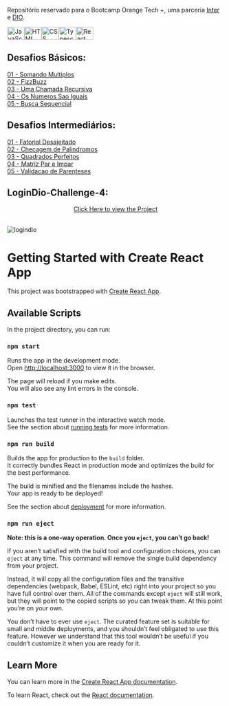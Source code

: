 Repositório reservado para o Bootcamp Orange Tech +, uma parceria [Inter](https://www.bancointer.com.br/) e [DIO](https://dio.me/).

<a href="https://github.com/stephenroque"><img align="center" alt="JavaScript" height="30" width="40" src="https://cdn.jsdelivr.net/gh/devicons/devicon/icons/javascript/javascript-original.svg"><img align="center" alt="HTML" height="30" width="40" src="https://cdn.jsdelivr.net/gh/devicons/devicon/icons/html5/html5-original.svg"><img align="center" alt="CSS" height="30" width="40" src="https://cdn.jsdelivr.net/gh/devicons/devicon/icons/css3/css3-original.svg"><img align="center" alt="Typescript" height="30" width="40" src="https://cdn.jsdelivr.net/gh/devicons/devicon/icons/typescript/typescript-original.svg"><img align="center" alt="React" height="30" width="40" src="https://cdn.jsdelivr.net/gh/devicons/devicon/icons/react/react-original.svg"></a>

## Desafios Básicos:

[01 - Somando Multiplos](https://github.com/Vidigal-code/Bootcamp-Orange-Tech/blob/master/Desafios%20Basicos/01%20-%20Somando%20Multiplos.js)<br />
[02 - FizzBuzz](https://github.com/Vidigal-code/Bootcamp-Orange-Tech/blob/master/Desafios%20Basicos/02%20-%20FizzBuzz.js)<br />
[03 - Uma Chamada Recursiva](https://github.com/Vidigal-code/Bootcamp-Orange-Tech/blob/master/Desafios%20Basicos/03%20-%20Uma%20Chamada%20Recursiva.js)<br />
[04 - Os Numeros Sao Iguais](https://github.com/Vidigal-code/Bootcamp-Orange-Tech/blob/master/Desafios%20Basicos/04%20-%20Os%20Numeros%20Sao%20Iguais.js)<br />
[05 - Busca Sequencial](https://github.com/Vidigal-code/Bootcamp-Orange-Tech/blob/master/Desafios%20Basicos/05%20-%20Busca%20Sequencial.js)<br />

## Desafios Intermediários:
[01 - Fatorial Desajeitado](https://github.com/Vidigal-code/Bootcamp-Orange-Tech/blob/master/Desafios%20Intermediarios/01%20-%20Fatorial%20Desajeitado.js)<br />
[02 - Checagem de Palindromos](https://github.com/Vidigal-code/Bootcamp-Orange-Tech/blob/master/Desafios%20Intermediarios/02%20-%20Checagem%20de%20Palindromos.js)<br />
[03 - Quadrados Perfeitos](https://github.com/Vidigal-code/Bootcamp-Orange-Tech/blob/master/Desafios%20Intermediarios/03%20-%20Quadrados%20Perfeitos.js)<br />
[04 - Matriz Par e Impar](https://github.com/Vidigal-code/Bootcamp-Orange-Tech/blob/master/Desafios%20Intermediarios/04%20-%20Matriz%20Par%20e%20Impar.js)<br />
[05 - Validacao de Parenteses](https://github.com/Vidigal-code/Bootcamp-Orange-Tech/blob/master/Desafios%20Intermediarios/05%20-%20Validacao%20de%20Parenteses.js)<br />

## LoginDio-Challenge-4:
<p align="center">
<a href="https://vidigal-code.github.io/LoginDio-Challenge-4/" target="_blank">Click Here to view the Project</a>
</p>
<br/>
<img align="center" src="https://github.com/Vidigal-code/LoginDio-Challenge-4/blob/main/src/assets/img/logindio.gif" alt="logindio"/>


# Getting Started with Create React App

This project was bootstrapped with [Create React App](https://github.com/facebook/create-react-app).

## Available Scripts

In the project directory, you can run:

### `npm start`

Runs the app in the development mode.\
Open [http://localhost:3000](http://localhost:3000) to view it in the browser.

The page will reload if you make edits.\
You will also see any lint errors in the console.

### `npm test`

Launches the test runner in the interactive watch mode.\
See the section about [running tests](https://facebook.github.io/create-react-app/docs/running-tests) for more information.

### `npm run build`

Builds the app for production to the `build` folder.\
It correctly bundles React in production mode and optimizes the build for the best performance.

The build is minified and the filenames include the hashes.\
Your app is ready to be deployed!

See the section about [deployment](https://facebook.github.io/create-react-app/docs/deployment) for more information.

### `npm run eject`

**Note: this is a one-way operation. Once you `eject`, you can’t go back!**

If you aren’t satisfied with the build tool and configuration choices, you can `eject` at any time. This command will remove the single build dependency from your project.

Instead, it will copy all the configuration files and the transitive dependencies (webpack, Babel, ESLint, etc) right into your project so you have full control over them. All of the commands except `eject` will still work, but they will point to the copied scripts so you can tweak them. At this point you’re on your own.

You don’t have to ever use `eject`. The curated feature set is suitable for small and middle deployments, and you shouldn’t feel obligated to use this feature. However we understand that this tool wouldn’t be useful if you couldn’t customize it when you are ready for it.

## Learn More

You can learn more in the [Create React App documentation](https://facebook.github.io/create-react-app/docs/getting-started).

To learn React, check out the [React documentation](https://reactjs.org/).
